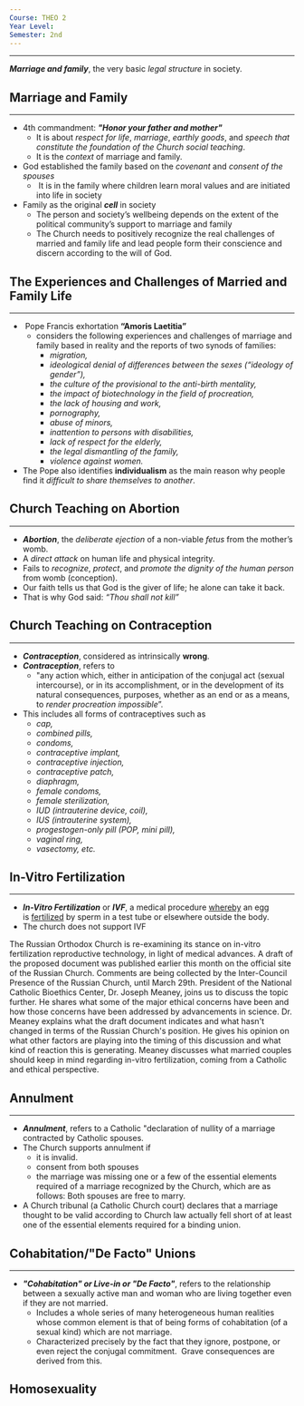 ```yaml
---
Course: THEO 2
Year Level: 
Semester: 2nd
---
```

---
***Marriage and family***, the very basic *legal structure* in society.

## Marriage and Family
---
- 4th commandment: ***"Honor your father and mother"***
	- It is about *respect for life*, *marriage*, *earthly goods*, and *speech that constitute the foundation of the Church social teaching*. 
	- It is the *context* of marriage and family.
- God established the family based on the *covenant* and *consent of the spouses*
	-  It is in the family where children learn moral values and are initiated into life in society
- Family as the original ***cell*** in society
	- The person and society’s wellbeing depends on the extent of the political community’s support to marriage and family
	- The Church needs to positively recognize the real challenges of married and family life and lead people form their conscience and discern according to the will of God.

## The Experiences and Challenges of Married and Family Life
---
-  Pope Francis exhortation **“Amoris Laetitia”**
	- considers the following experiences and challenges of marriage and family based in reality and the reports of two synods of families:
		- *migration,* 
		- *ideological denial of differences between the sexes (“ideology of gender”),* 
		- *the culture of the provisional to the anti-birth mentality,*
		- *the impact of biotechnology in the field of procreation,* 
		- *the lack of housing and work,* 
		- *pornography,* 
		- *abuse of minors,* 
		- *inattention to persons with disabilities,* 
		- *lack of respect for the elderly,* 
		- *the legal dismantling of the family,* 
		- *violence against women.*
- The Pope also identifies **individualism** as the main reason why people find it *difficult to share themselves to another*.

## **Church** Teaching on Abortion
---
- ***Abortion***, the *deliberate ejection* of a non-viable *fetus* from the mother’s womb.
- A *direct attack* on human life and physical integrity. 
- Fails to *recognize*, *protect*, and *promote the dignity of the human person* from womb (conception). 
- Our faith tells us that God is the giver of life; he alone can take it back. 
- That is why God said: *“Thou shall not kill”*

## **Church** Teaching on Contraception
---
- ***Contraception***, considered as intrinsically **wrong**.
- ***Contraception***, refers to 
	- "any action which, either in anticipation of the conjugal act (sexual intercourse), or in its accomplishment, or in the development of its natural consequences, purposes, whether as an end or as a means, to *render procreation impossible*”.
- This includes all forms of contraceptives such as 
	- *cap,* 
	- *combined pills,* 
	- *condoms,* 
	- *contraceptive implant,* 
	- *contraceptive injection,* 
	- *contraceptive patch,* 
	- *diaphragm,* 
	- *female condoms,* 
	- *female sterilization,* 
	- *IUD (intrauterine device, coil),* 
	- *IUS (intrauterine system),* 
	- *progestogen-only pill (POP, mini pill),* 
	- *vaginal ring,* 
	- *vasectomy, etc.*

## In-Vitro Fertilization
---
- ***In-Vitro Fertilization*** or ***IVF***, a medical procedure [whereby](https://www.google.com/search?sca_esv=1acd8b04de468a77&q=whereby&si=APYL9btezPaTUY7KecSEHRUsL7ycb8v-P9VDTkjhu-w2xp121_rohtkxRvAaWTd2ps5Ff3glq5ljW-mc1bB_N0Bg1YYAZPcVqTAR5wIuH5xdfa7sXuGjdcw%3D&expnd=1&sa=X&ved=2ahUKEwiivuHK3NOLAxXMma8BHa87FdcQyecJegQILBAP) an egg is [fertilized](https://www.google.com/search?sca_esv=1acd8b04de468a77&q=fertilized&si=APYL9bsHRxpYwvvSTGj17LkMtmwD9o15UwOLHikv1cxTqejxkx7e80HBT38_tog0iPKDteF_2q6bMDjaqtA2oYtbJV7BccBj9CZIwkGXT0JXZWRGS38C1f0%3D&expnd=1&sa=X&ved=2ahUKEwiivuHK3NOLAxXMma8BHa87FdcQyecJegQILBAQ) by sperm in a test tube or elsewhere outside the body.
- The church does not support IVF

 The Russian Orthodox Church is re-examining its stance on in-vitro fertilization reproductive technology, in light of medical advances. A draft of the proposed document was published earlier this month on the official site of the Russian Church. Comments are being collected by the Inter-Council Presence of the Russian Church, until March 29th. President of the National Catholic Bioethics Center, Dr. Joseph Meaney, joins us to discuss the topic further. He shares what some of the major ethical concerns have been and how those concerns have been addressed by advancements in science. Dr. Meaney explains what the draft document indicates and what hasn't changed in terms of the Russian Church's position. He gives his opinion on what other factors are playing into the timing of this discussion and what kind of reaction this is generating. Meaney discusses what married couples should keep in mind regarding in-vitro fertilization, coming from a Catholic and ethical perspective.

## Annulment
---
- ***Annulment***, refers to a Catholic "declaration of nullity of a marriage contracted by Catholic spouses.
- The Church supports annulment if
	- it is invalid. 
	- consent from both spouses
	- the marriage was missing one or a few of the essential elements required of a marriage recognized by the Church, which are as follows: Both spouses are free to marry.
- A Church tribunal (a Catholic Church court) declares that a marriage thought to be valid according to Church law actually fell short of at least one of the essential elements required for a binding union.

## Cohabitation/"De Facto" Unions
---
- ***"Cohabitation" or Live-in or "De Facto"***, refers to the relationship between a sexually active man and woman who are living together even if they are not married. 
	- Includes a whole series of many heterogeneous human realities whose common element is that of being forms of cohabitation (of a sexual kind) which are not marriage.  
	- Characterized precisely by the fact that they ignore, postpone, or even reject the conjugal commitment.  Grave consequences are derived from this.

## Homosexuality